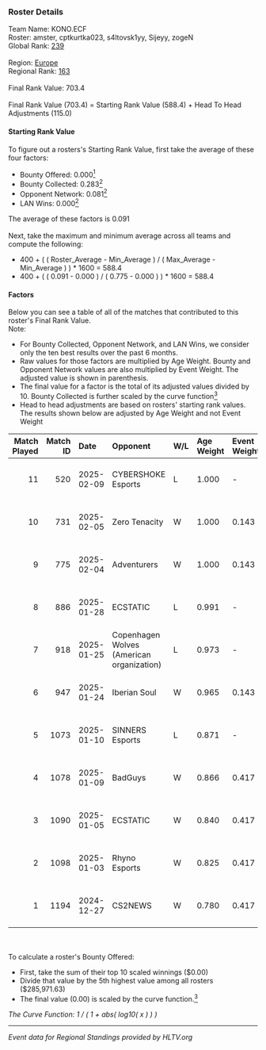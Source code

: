 ### Roster Details<br />
Team Name: KONO.ECF<br />
Roster: amster, cptkurtka023, s4ltovsk1yy, Sijeyy, zogeN<br />
Global Rank: [239](../../standings_global_2025_02_28.md)<br />
<br />
Region: [Europe]( ../../standings_europe_2025_02_28.md)<br />
Regional Rank: [163]( ../../standings_europe_2025_02_28.md)<br />
<br />
Final Rank Value:  703.4<br />
<br />
Final Rank Value (703.4) = Starting Rank Value (588.4) + Head To Head Adjustments (115.0)<br />

#### Starting Rank Value<br />
To figure out a rosters's Starting Rank Value, first take the average of these four factors:<br />
- Bounty Offered: 0.000[<sup>1</sup>](#table2)
- Bounty Collected: 0.283[<sup>2</sup>](#table1)
- Opponent Network: 0.081[<sup>2</sup>](#table1)
- LAN Wins: 0.000[<sup>2</sup>](#table1)

The average of these factors is 0.091<br />
<br />
Next, take the maximum and minimum average across all teams and compute the following:<br />
- 400 + ( ( Roster_Average - Min_Average ) / ( Max_Average - Min_Average ) ) * 1600 = 588.4
- 400 + ( ( 0.091 - 0.000 ) / ( 0.775 - 0.000 ) ) * 1600 = 588.4


#### Factors<br />
Below you can see a table of all of the matches that contributed to this roster's Final Rank Value.<br />
Note:<br />

- For Bounty Collected, Opponent Network, and LAN Wins, we consider only the ten best results over the past 6 months.
- Raw values for those factors are multiplied by Age Weight. Bounty and Opponent Network values are also multiplied by Event Weight. The adjusted value is shown in parenthesis.
- The final value for a factor is the total of its adjusted values divided by 10. Bounty Collected is further scaled by the curve function[<sup>3</sup>](#curveFunction)
- Head to head adjustments are based on rosters' starting rank values. The results shown below are adjusted by Age Weight and not Event Weight
<span id="table1"></span><br />


| Match Played | Match ID | Date       | Opponent                                  | W/L | Age Weight | Event Weight | Bounty Collected | Opponent Network | LAN Wins  | H2H Adj. | Roster                                           |
| -: | -: | :- | :- | :- | :- | :- | :- | :- | :- | -: | :- |
|           11 |      520 | 2025-02-09 | CYBERSHOKE Esports                        | L   | 1.000      | -            | -                | -                | -         |    -8.95 | amster, cptkurtka023, s4ltovsk1yy, Sijeyy, zogeN |
|           10 |      731 | 2025-02-05 | Zero Tenacity                             | W   | 1.000      | 0.143        | 0.033 (0.005)    | 0.842 (0.120)    | 0 (0.000) |    24.20 | amster, cptkurtka023, s4ltovsk1yy, Sijeyy, zogeN |
|            9 |      775 | 2025-02-04 | Adventurers                               | W   | 1.000      | 0.143        | 0.020 (0.003)    | 0.180 (0.026)    | 0 (0.000) |    22.21 | amster, cptkurtka023, s4ltovsk1yy, Sijeyy, zogeN |
|            8 |      886 | 2025-01-28 | ECSTATIC                                  | L   | 0.991      | -            | -                | -                | -         |    -6.03 | amster, cptkurtka023, s4ltovsk1yy, Sijeyy, zogeN |
|            7 |      918 | 2025-01-25 | Copenhagen Wolves (American organization) | L   | 0.973      | -            | -                | -                | -         |    -6.46 | amster, cptkurtka023, s4ltovsk1yy, Sijeyy, zogeN |
|            6 |      947 | 2025-01-24 | Iberian Soul                              | W   | 0.965      | 0.143        | 0.020 (0.003)    | 0.642 (0.089)    | 0 (0.000) |    23.36 | amster, cptkurtka023, s4ltovsk1yy, Sijeyy, zogeN |
|            5 |     1073 | 2025-01-10 | SINNERS Esports                           | L   | 0.871      | -            | -                | -                | -         |    -3.84 | amster, byr9, cptkurtka023, s4ltovsk1yy, Sijeyy  |
|            4 |     1078 | 2025-01-09 | BadGuys                                   | W   | 0.866      | 0.417        | 0.000 (0.000)    | 0.302 (0.109)    | 0 (0.000) |    15.62 | amster, byr9, cptkurtka023, s4ltovsk1yy, Sijeyy  |
|            3 |     1090 | 2025-01-05 | ECSTATIC                                  | W   | 0.840      | 0.417        | 0.039 (0.014)    | 0.860 (0.301)    | 0 (0.000) |    22.99 | amster, byr9, cptkurtka023, s4ltovsk1yy, Sijeyy  |
|            2 |     1098 | 2025-01-03 | Rhyno Esports                             | W   | 0.825      | 0.417        | 0.016 (0.005)    | 0.431 (0.148)    | 0 (0.000) |    21.29 | amster, byr9, cptkurtka023, s4ltovsk1yy, Sijeyy  |
|            1 |     1194 | 2024-12-27 | CS2NEWS                                   | W   | 0.780      | 0.417        | 0.000 (0.000)    | 0.067 (0.022)    | 0 (0.000) |    10.61 | amster, byr9, kensizor, s4ltovsk1yy, Sijeyy      |

<br />
<span id="table2"></span><br />
To calculate a roster's Bounty Offered:<br />

- First, take the sum of their top 10 scaled winnings ($0.00)
- Divide that value by the 5th highest value among all rosters ($285,971.63)
- The final value (0.00) is scaled by the curve function.[<sup>3</sup>](#curveFunction)

<span id="curveFunction"></span>_The Curve Function: 1 / ( 1 + abs( log10( x ) ) )_<br />

---
_Event data for Regional Standings provided by HLTV.org_<br />
